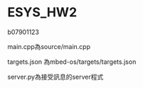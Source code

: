 # ESYS_HW2

b07901123

main.cpp為source/main.cpp

targets.json 為mbed-os/targets/targets.json

server.py為接受訊息的server程式
